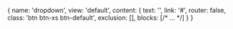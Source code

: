 {
    name: 'dropdown',
    view: 'default',
    content: {
        text: '<i class="imoon imoon-menu2"></i>',
        link: '#',
        router: false,
        class: 'btn btn-xs btn-default',
        exclusion: [],
        blocks: [/* ... */]
    }
}